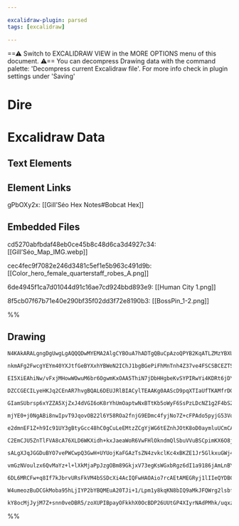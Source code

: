 ```yaml
---

excalidraw-plugin: parsed
tags: [excalidraw]

---
```

==⚠  Switch to EXCALIDRAW VIEW in the MORE OPTIONS menu of this document. ⚠== You can decompress Drawing data with the command palette: 'Decompress current Excalidraw file'. For more info check in plugin settings under 'Saving'



# Dire

# Excalidraw Data

## Text Elements
## Element Links
gPbOXy2x: [[Gill’Séo Hex Notes#Bobcat Hex]]

## Embedded Files
cd5270abfbdaf48eb0ce45b8c48d6ca3d4927c34: [[Gill’Séo_Map_IMG.webp]]

cec4fec9f7082e246d3481c5ef1e5b963c491d9b: [[Color_hero_female_quarterstaff_robes_A.png]]

6de4945f1ca7d01044d91c16ae7cd924bbd893e9: [[Human City 1.png]]

8f5cb07f67b71e40e290bf35f02dd3f72e8190b3: [[BossPin_1-2.png]]

%%
## Drawing
```compressed-json
N4KAkARALgngDgUwgLgAQQQDwMYEMA2AlgCYBOuA7hADTgQBuCpAzoQPYB2KqATLZMzYBXUtiRoIACyhQ4zZAHoFAc0JRJQgEYA6bGwC2CgF7N6hbEcK4OCtptbErHALRY8RMpWdx8Q1TdIEfARcZgRmBShcZQUebQBObR4aOiCEfQQOKGZuAG1wMFAwYogSbgg2AEEASXoAGQA1AC0AKRTiyFhEcsJ9aKR+EsxuZwB2AAYAZm0ANniZgA4ZnnH4

nkmAFg2FwcgYEYm40YXJtfGeBYXxhYBWeN2IChJ1bgBGePiFhMnTnh4Z37ve4FSCSBCEZTSN48eLTO43K4fSYzG7rDYPazKYLccYPZhQUhsADWCAAwmx8GxSOUCdZmHBcIEsu0SppcNgicpCUIOMRyZTqRJaRx6YzMlAWZAAGaEfD4ADKsGxEkk7I0gUlEHxhJJAHVnpI3niCcSEIqYMr0IIPJruZCOOEcmhXg82AzsGp9s7xriQRBubyHcwnagO

EI5XiEAhiNw/vFxjMHowWOwuM6br6OgwmKxOAA5ThiN7jDbHHgbeKvSYPIRwYi4KDRt6jDY8UY3DbneJlh6EZgAETSjZjaClBDCDy5wjg1WIIdyAF0HpphLyAKLBDJZedLv1EDhE7hhiN7tgcptoAlCBAPGXBWflbDEVETXCaKWaetS7YITTjMQbDcmgLNg2zEDMeCTMQFZttgmyasw7jiKg+QdGALoguhIK7lmhC8lg5S4OMmpSuQGQPmgx74Ma

DZCCGECILyeHKJq2CEnAR7hvgBQAL6DEUJRlBIACylTEAAKg0AAScD9pqXTIaUfTKAMfrDGgzgVq83zjKMkzrK8MyjH8GFZl6qDOIZcSvNcGyvDZkw3K8CK6Q8TzEC8aCAdoCyvOstyGTckzjDcLYPGCEJQt6cR/HcJytkZzkwhiHBYshmYlNqpr8lSNLkCKDJMhKy7spyAZ8hSuVCvlopFSRsoKkqimqtg6qqVmWV6gaRp+p1ZpNeU1plA8dqSE

GIamSUbrsp6xYZZA5XjZxJ4dVGI6oK8rYhUmOaptwNxBTtKb5oWyF6SsPzLDcNZ1g2F4bS2baXMcW2TZAfaDsEw7cGO+ATn6U61rOO7LquxAbuk4og3ueGHpRXEPJS57rb9/1ZneCAUegYigVKCDYPEUoTAsPAIOWMzEJsvnYDcCBSq8CBAfMkygZWxDxJoCFIXkmGWbsWEdDhgn4ep6C4K8JFkZj61UTRUB0eUjGOKlrHsct3HFHxBQCe960QMJ

mjYE0+j0NgABi8nwIpvT9JqovOB22l6Y58ROa2fnjG9EDmc4fyjNo7Z+cFPAdo5pyjG53VoCiSRxjcMwJqMruOYmfoRZCErR07QUzBWCzxHZ/zlilaU4saOpkpVgroMKtXipqbIcoDvI5dX0A1YV9e3g15qWlIaoiO1mUml1HmGs65emr3ilDTGI3CPajo9Vm00erAc3zzyxBLfDK2ZWtbxVmFfrJrmaaoMHR1nwWHBFmgKxOWcrwR36tb1t9zqP

e2dmnEF1Z+h9Ic91UY3gBtyGcc48hC0gCuLeEMtzZCgYjWG6tEZnhJOtK8oD0aymluUCmCAKyAXpngUYxBPYlg2OzV42BDK4AQKMJ8awNiaE/PnSYCB4hcwIMhVCHQ3oC2KNA0oItCLJFvFLLGstepRHlvRJWzFVZunVrxfiAC9bKAAAqaAAPIAA0YA8GGA8BSPRlJD0gPbCs4wfKOUdiHEKycHg+0MhsBItwlhzGOAsbYXt3KeQvjcbQGwAQTDu

C2EmCJU5ZnTlFVA8cA76XLD6WKXidh+kxJaeaWoR6VwFHlOkndmQlSbuVVuBSCpimKX6O8jULTNQHhqSeo8Alez6tPQaFJhp+lGjvDarp3SzW9NkxaS9d7UV6gfNAwcLhXz2s6E4cyTq32QjZdYIUeCbX/lmN+d11rP1bKMIyqwrjvF7AOIBKNxzYJKIDCB0MsywPXJuKGSCYYHnKLkXIABxBqgBMAnlAAS7YKgKSWBUAFkbMwAAxAAITsHgKAoK

sALgXJqJGGDuBYO7vePWCwpQ3GwH+UYUojKaFGAzTsZN4zvkclKc4xBKZE1Jr5GlkxuGWj4cUARrxsK9lERIXA7KJG4HIjLBGMjaLyMyMrFiDw2LKPGao7W6jyjfIAEoAE1SRSiMBwOSJirY0iwMVNSIxSyJGOJWClYdPYbG2SUH2mwkieMcY5BMRlI5j24OkmJ4IM6xmuhk1KWTml5KqugaFDNo0WIgI3MqYNynVUKVU01OC5QdIkLPBCuT9Tev

vmGzNVoulzx6QvMaYz+l+lXkMjaPpJzgOBm89GkjxV73egKsWGxbRgz6dI1a9186jAmLnBYL8syn3mRfJZHAb533ibCQy1x87nM+ggD+qBsV+ieeDF525UGv1uhug5T0SafCrHwd5cNQwSqzBi4B1yTEmvKLaSg4ln0SBIpwKA8pCBGGQisW836zaitlOZINWZGyYCgJUIgyhz4QGCFKNNJRkxQHMAQWDEIENQGUfK79uA8JMCkbeqapAIR4QIO+

6DL6MRCFw+q8If7kJbrvURsFkVM4bSSDcXi4AcIQFwHAOAio7rcAEtAMEGRyj1lIIeQYDBCAIAoLC0qzcKr5IkNCqUOndMsggNgEQRVqiNn0IqCuSbI0xoZvpwzpBjOmdU6UxNVcKl12qSUOzDn0hmx7gNLNJbbNGfFCZ9I5nTR5oCZezzwWsihbM7kotWpAsKa8yF0z6ry19MmgZ2LUB4s6MGevYZqW8vxbNsB0D+BwOlfs+lnz37f3/tjBlXLd

W4umeozBuDCGkMoba95hLjIYP2bYBQMEuA20TJi+1/Lpm1y8kqKN8bIQ9aMkJFQWrg2lsbfEkaiQ5V9OIUJHKPRPqERJFWO8FsyIjn2oU8dik+BNXcCpsEzY7ZuwfFbK7BTRg2AGHEyfAg143jfA7C2ZVM3BuZa3n0/0YN9NchIE1gDrXkfEEVAgDiaAIOQAx8JNgxAEALbfMEK5f0bkQAx5ZnWEB4X4D1qQZQbIAAUmyI68GftQLnnObE3AAJSa

kY8ocMjJyjM7Z+snn0veDBR5/zoXUPIBpayOFkkhX0OcBDP26UUtGP4XIyrNAdPMhk/uqxzzRAcebtINeB4HBRUsbtzcyAwgoD7md9eZXFRNAACt8bZHlI7uAhPiek80OTn6j6CiCewOhxg4kAf4CB5B/bVo0jx72vKuiuH9B7e6OMtByNo+U8RqEGDWfE/J5UZrcAWtpS4JDMAHiIAeJAA=
```
%%